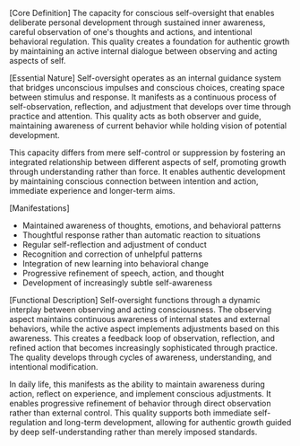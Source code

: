 [Core Definition]
The capacity for conscious self-oversight that enables deliberate personal development through sustained inner awareness, careful observation of one's thoughts and actions, and intentional behavioral regulation. This quality creates a foundation for authentic growth by maintaining an active internal dialogue between observing and acting aspects of self.

[Essential Nature]
Self-oversight operates as an internal guidance system that bridges unconscious impulses and conscious choices, creating space between stimulus and response. It manifests as a continuous process of self-observation, reflection, and adjustment that develops over time through practice and attention. This quality acts as both observer and guide, maintaining awareness of current behavior while holding vision of potential development.

This capacity differs from mere self-control or suppression by fostering an integrated relationship between different aspects of self, promoting growth through understanding rather than force. It enables authentic development by maintaining conscious connection between intention and action, immediate experience and longer-term aims.

[Manifestations]
- Maintained awareness of thoughts, emotions, and behavioral patterns
- Thoughtful response rather than automatic reaction to situations
- Regular self-reflection and adjustment of conduct
- Recognition and correction of unhelpful patterns
- Integration of new learning into behavioral change
- Progressive refinement of speech, action, and thought
- Development of increasingly subtle self-awareness

[Functional Description]
Self-oversight functions through a dynamic interplay between observing and acting consciousness. The observing aspect maintains continuous awareness of internal states and external behaviors, while the active aspect implements adjustments based on this awareness. This creates a feedback loop of observation, reflection, and refined action that becomes increasingly sophisticated through practice. The quality develops through cycles of awareness, understanding, and intentional modification.

In daily life, this manifests as the ability to maintain awareness during action, reflect on experience, and implement conscious adjustments. It enables progressive refinement of behavior through direct observation rather than external control. This quality supports both immediate self-regulation and long-term development, allowing for authentic growth guided by deep self-understanding rather than merely imposed standards.